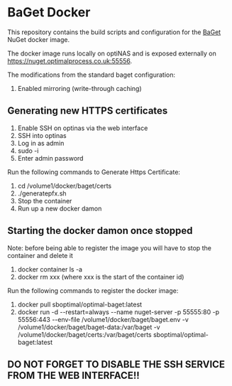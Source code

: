 # BaGet Docker

This repository contains the build scripts and configuration for the [BaGet](https://github.com/loic-sharma/BaGet) NuGet docker image.

The docker image runs locally on optiNAS and is exposed externally on <https://nuget.optimalprocess.co.uk:55556>.

The modifications from the standard baget configuration:

1. Enabled mirroring (write-through caching)

## Generating new HTTPS certificates

1. Enable SSH on optinas via the web interface
2. SSH into optinas
3. Log in as admin
4. sudo -i
5. Enter admin password

Run the following commands to Generate Https Certificate:

1. cd /volume1/docker/baget/certs
2. ./generatepfx.sh
3. Stop the container
4. Run up a new docker damon

## Starting the docker damon once stopped

Note: before being able to register the image you will have to stop the container and delete it

1. docker container ls -a
2. docker rm xxx (where xxx is the start of the container id)

Run the following commands to register the docker image:

1. docker pull sboptimal/optimal-baget:latest
2. docker run -d --restart=always --name nuget-server
    -p 55555:80 
    -p 55556:443 
    --env-file /volume1/docker/baget/baget.env 
    -v /volume1/docker/baget/baget-data:/var/baget 
    -v /volume1/docker/baget/certs:/var/baget/certs 
    sboptimal/optimal-baget:latest

## DO NOT FORGET TO DISABLE THE SSH SERVICE FROM THE WEB INTERFACE!!